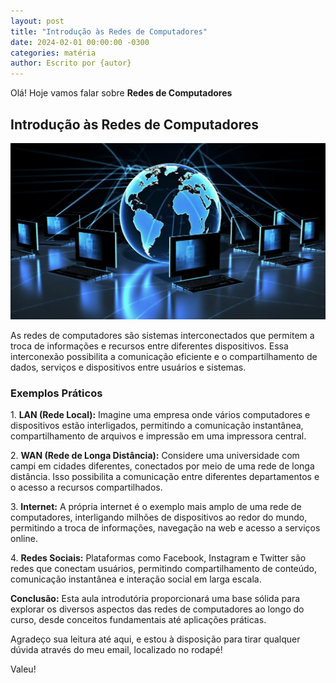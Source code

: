 ```yaml
---
layout: post
title: "Introdução às Redes de Computadores"
date: 2024-02-01 00:00:00 -0300
categories: matéria
author: Escrito por {autor}
---
```


Olá! Hoje vamos falar sobre **Redes de Computadores**

## Introdução às Redes de Computadores


![](https://github.com/mariopuebla17/blog/blob/main/_images/202402/redes.jpg?raw=true)

As redes de computadores são sistemas interconectados que permitem a troca de informações e recursos entre diferentes dispositivos. Essa interconexão possibilita a comunicação eficiente e o compartilhamento de dados, serviços e dispositivos entre usuários e sistemas.

### Exemplos Práticos

1\. **LAN (Rede Local):** Imagine uma empresa onde vários computadores e dispositivos estão interligados, permitindo a comunicação instantânea, compartilhamento de arquivos e impressão em uma impressora central.

2\. **WAN (Rede de Longa Distância):** Considere uma universidade com campi em cidades diferentes, conectados por meio de uma rede de longa distância. Isso possibilita a comunicação entre diferentes departamentos e o acesso a recursos compartilhados.

3\. **Internet:** A própria internet é o exemplo mais amplo de uma rede de computadores, interligando milhões de dispositivos ao redor do mundo, permitindo a troca de informações, navegação na web e acesso a serviços online.

4\. **Redes Sociais:** Plataformas como Facebook, Instagram e Twitter são redes que conectam usuários, permitindo compartilhamento de conteúdo, comunicação instantânea e interação social em larga escala.

**Conclusão:** Esta aula introdutória proporcionará uma base sólida para explorar os diversos aspectos das redes de computadores ao longo do curso, desde conceitos fundamentais até aplicações práticas.

Agradeço sua leitura até aqui, e estou à disposição para tirar qualquer dúvida através do meu email, localizado no rodapé!

Valeu!